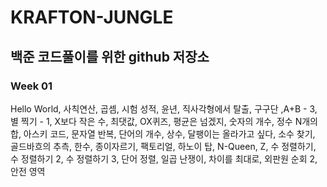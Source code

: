 # KRAFTON-JUNGLE
## 백준 코드풀이를 위한 github 저장소

### Week 01
Hello World, 사칙연산, 곱셈, 시험 성적, 윤년, 직사각형에서 탈출, 구구단 ,A+B - 3, 별 찍기 - 1, X보다 작은 수, 최댓값, OX퀴즈, 평균은 넘겠지, 숫자의 개수, 정수 N개의 합, 아스키 코드, 문자열 반복, 단어의 개수, 상수, 달팽이는 올라가고 싶다, 소수 찾기, 골드바흐의 추측, 한수, 종이자르기, 팩토리얼, 하노이 탑, N-Queen, Z, 수 정렬하기, 수 정렬하기 2, 수 정렬하기 3, 단어 정렬, 일곱 난쟁이, 차이를 최대로, 외판원 순회 2, 안전 영역
